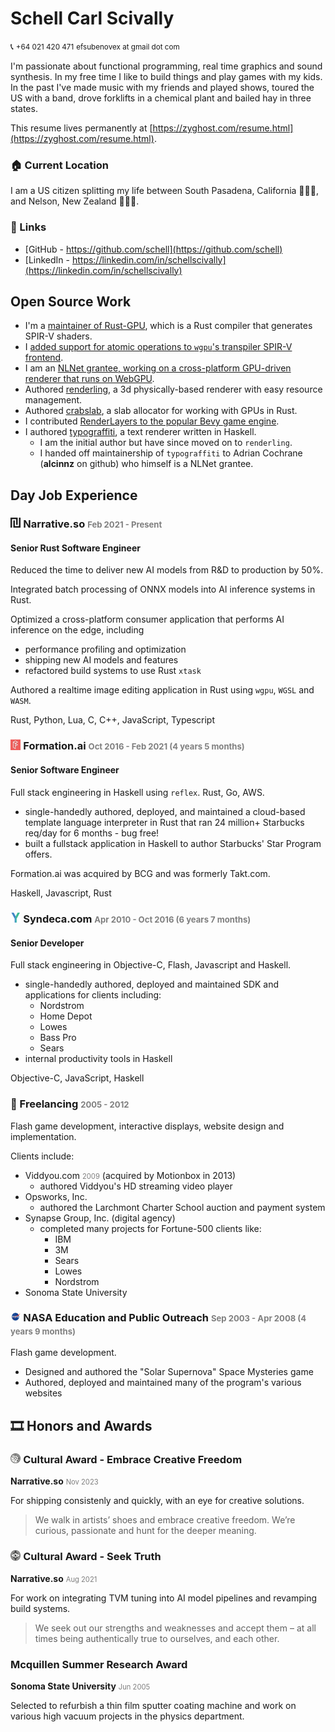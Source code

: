 <style>
time {
  color: #7f7f7f;
  font-size: 0.8em;
}

h3 img {
    width: 1em;
    height: 1em;
}
</style>
# Schell Carl Scivally

📞 <small>+64 021 420 471</small>
<small>efsubenovex at gmail dot com</small>

I'm passionate about functional programming, real time graphics and sound synthesis.
In my free time I like to build things and play games with my kids.
In the past I've made music with my friends and played shows, toured the US with a band, drove forklifts in a chemical plant and bailed hay in three states.

This resume lives permanently at [https://zyghost.com/resume.html](https://zyghost.com/resume.html).

### 🏠 Current Location

I am a US citizen splitting my life between South Pasadena, California 🐻🇺🇸, and Nelson, New Zealand 🌴🇳🇿.

### 🔗 Links

- [GitHub - https://github.com/schell](https://github.com/schell)
- [LinkedIn - https://linkedin.com/in/schellscivally](https://linkedin.com/in/schellscivally)

## Open Source Work

- I'm a [maintainer of Rust-GPU](https://rust-gpu.github.io/blog/2024/11/06/new-maintainers), which is a Rust compiler that generates SPIR-V shaders.
- I [added support for atomic operations to `wgpu`'s transpiler SPIR-V frontend](https://github.com/gfx-rs/wgpu/issues/4489).
- I am an [NLNet grantee, working on a cross-platform GPU-driven renderer that runs on WebGPU](https://nlnet.nl/project/Renderling/).
- Authored [renderling](https://github.com/schell/renderling), a 3d physically-based renderer with easy resource management.
- Authored [crabslab](https://github.com/schell/crabslab), a slab allocator for working with GPUs in Rust.
- I contributed [RenderLayers to the popular Bevy game engine](https://github.com/bevyengine/bevy/pull/1209).
- I authored [typograffiti](https://github.com/schell/typograffiti/), a text renderer written in Haskell. 
  * I am the initial author but have since moved on to `renderling`. 
  * I handed off maintainership of `typograffiti` to Adrian Cochrane (**alcinnz** on github) who himself is a NLNet grantee.

## Day Job Experience

### ![narrative.so logo](img/narrative-icon.svg) Narrative.so <time class="resume-date">Feb 2021 - Present</time>
#### Senior Rust Software Engineer

Reduced the time to deliver new AI models from R&D to production by 50%.

Integrated batch processing of ONNX models into AI inference systems in Rust.

Optimized a cross-platform consumer application that performs AI inference on the edge, including

* performance profiling and optimization
* shipping new AI models and features
* refactored build systems to use Rust `xtask`

Authored a realtime image editing application in Rust using `wgpu`, `WGSL` and `WASM`.

Rust, Python, Lua, C, C++, JavaScript, Typescript

### ![formation.ai logo](img/formationai-logo.jpg) Formation.ai <time>Oct 2016 - Feb 2021 (4 years 5 months)</time>
#### Senior Software Engineer

Full stack engineering in Haskell using `reflex`. Rust, Go, AWS.

* single-handedly authored, deployed, and maintained a cloud-based template language interpreter in
Rust that ran 24 million+ Starbucks req/day for 6 months - bug free!
* built a fullstack application in Haskell to author Starbucks' Star Program offers.

Formation.ai was acquired by BCG and was formerly Takt.com.

Haskell, Javascript, Rust

### ![syndeca.com logo](img/syndeca-logo.png) Syndeca.com <time>Apr 2010 - Oct 2016 (6 years 7 months)</time>
#### Senior Developer

Full stack engineering in Objective-C, Flash, Javascript and Haskell.

* single-handedly authored, deployed and maintained SDK and applications for clients
including:
  - Nordstrom
  - Home Depot
  - Lowes
  - Bass Pro
  - Sears
* internal productivity tools in Haskell

Objective-C, JavaScript, Haskell 

### 🤝 Freelancing <time>2005 - 2012</time>

Flash game development, interactive displays, website design and implementation.

Clients include:

- Viddyou.com <time>2009</time> (acquired by Motionbox in 2013)
  * authored Viddyou's HD streaming video player
- Opsworks, Inc.
  * authored the Larchmont Charter School auction and payment system
- Synapse Group, Inc. (digital agency)
  * completed many projects for Fortune-500 clients like:
    - IBM
    - 3M
    - Sears
    - Lowes
    - Nordstrom
- Sonoma State University

### ![SSU NASA Education and Public Outreach](img/nasa-logo.jpg) NASA Education and Public Outreach <time>Sep 2003 - Apr 2008 (4 years 9 months)</time>

Flash game development.

* Designed and authored the "Solar Supernova" Space Mysteries game
* Authored, deployed and maintained many of the program's various websites

## 🎞️ Honors and Awards

### ![creative](img/award-create.svg) Cultural Award - Embrace Creative Freedom
**Narrative.so** <time>Nov 2023</time>

For shipping consistenly and quickly, with an eye for creative solutions.

> We walk in artists’ shoes and embrace creative freedom. We’re curious, passionate and hunt for the deeper meaning.

### ![truth](img/award-seek.svg) Cultural Award - Seek Truth
**Narrative.so** <time>Aug 2021</time>

For work on integrating TVM tuning into AI model pipelines and revamping build systems.

> We seek out our strengths and weaknesses and accept them – at all times being authentically true to ourselves, and each other.

### Mcquillen Summer Research Award
**Sonoma State University** <time>Jun 2005</time>

Selected to refurbish a thin film sputter coating machine and work on various high vacuum projects in the physics department.
